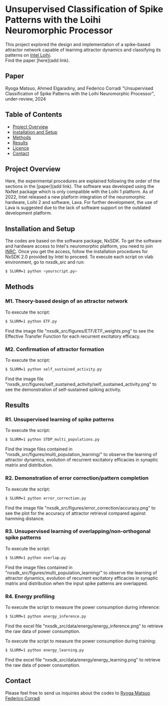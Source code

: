 # Unsupervised Classification of Spike Patterns with the Loihi Neuromorphic Processor

This project explored the design and implementation of a spike-based attractor network capable of learning attractor dynamics and classifying its patterns on [Intel Loihi](https://www.intel.com/content/www/us/en/research/neuromorphic-computing.html). <br />
Find the paper [here](add link).

## Paper

Ryoga Matsuo, Ahmed Elgaradiny, and Federico Corradi "Unsupervised Classification of Spike Patterns with the Loihi Neuromorphic Processor", under-review, 2024


## Table of Contents

- [Project Overview](#project-overview)
- [Installation and Setup](#installation)
- [Methods](#usage)
- [Results](#results)
- [Licence](#license)
- [Contact](#contact)

## Project Overview

Here, the experimental procedures are explained following the order of the sections in the [paper](add link). The software was developed using the NxNet package which is only compatible with the Loihi 1 platform. As of 2022, Intel released a new platform integration of the neuromorphic hardware, Loihi 2 and software, Lava. For further development, the use of Lava is suggested due to the lack of software support on the outdated development platform.

## Installation and Setup

The codes are based on the software package, NxSDK. To get the software and hardware access to Intel's neuromorphic platform, you need to join [INRC](https://intel-ncl.atlassian.net/wiki/spaces/INRC/overview). Once you get the access, follow the installation procedures for NxSDK 2.0 provided by Intel to proceed. To execute each script on vlab environment, go to nxsdk_src and run:

```bash
$ SLURM=1 python <yourscript.py>
```
## Methods

### M1. Theory-based design of an attractor network
To execute the script:
```bash
$ SLURM=1 python ETF.py
```
Find the image file "nxsdk_src/figures/ETF/ETF_weights.png" to see the Effective Transfer Function for each recurrent excitatory efficacy.

### M2. Confirmation of attractor formation
To execute the script:
```bash
$ SLURM=1 python self_sustained_activity.py
```
Find the image file "nxsdk_src/figures/self_sustained_activity/self_sustained_activity.png" to see the demonstration of self-sustained spiking activity.

## Results

### R1. Unsupervised learning of spike patterns
To execute the script:
```bash
$ SLURM=1 python STDP_multi_populations.py
```
Find the image files contained in "nxsdk_src/figures/multi_population_learning/" to observe the learning of attractor dynamics, evolution of recurrent excitatory efficacies in synaptic matrix and distribution. 

### R2. Demonstration of error correction/pattern completion
To execute the script:
```bash
$ SLURM=1 python error_correction.py
```
Find the image file "nxsdk_src/figures/error_correction/accuracy.png" to see the plot for the accuracy of attractor retrieval compared against hamming distance.

### R3. Unsupervised learning of overlapping/non-orthogonal spike patterns
To execute the script:
```bash
$ SLURM=1 python overlap.py
```
Find the image files contained in "nxsdk_src/figures/multi_population_learning/" to observe the learning of attractor dynamics, evolution of recurrent excitatory efficacies in synaptic matrix and distribution when the input spike patterns are overlapped. 

### R4. Energy profiling
To execute the script to measure the power consumption during inference:
```bash
$ SLURM=1 python energy_inference.py
```
Find the excel file "nxsdk_src/data/energy/energy_inference.png" to retrieve the raw data of power consumption. <br />

To execute the script to measure the power consumption during training:
```bash
$ SLURM=1 python energy_learning.py
```
Find the excel file "nxsdk_src/data/energy/energy_learning.png" to retrieve the raw data of power consumption.

[//]: <> (## Licence)

## Contact
Please feel free to send us inquiries about the codes to [Ryoga Matsuo](mailto:ryogaja7@gmail.com) [Federico Corradi](mailto:f.corradi@tue.nl)
